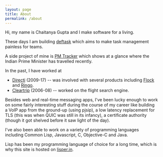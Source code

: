 ```yaml
---
layout: page
title: About
permalink: /about
---
```


Hi, my name is Chaitanya Gupta and I make software for a living.

These days I am building [deftask][] which aims to make task management painless
for teams.

A side project of mine is [PM Tracker][] which shows at a glance where the
Indian Prime Minister has travelled recently.

In the past, I have worked at 

* [Directi][] (2009-17) -- was involved with several products including [Flock][] and [Ringo][].
* [Cleartrip][] (2006-08) -- worked on the flight search engine.

Besides web and real-time messaging apps, I've been lucky enough to work on some
fairly interesting stuff during the course of my career like building a VoIP app
from the ground-up (using pjsip), a low latency replacement for TLS (this was
when QUIC was still in its infancy), a certificate authority (though it got
shelved before it saw light of the day).

I've also been able to work on a variety of programming languages including
Common Lisp, Javascript, C, Objective-C and Java.

Lisp has been my programming language of choice for a long time, which is why
this site is hosted on [lisper.in][].

[deftask]: https://deftask.com
[PM Tracker]: https://pmtracker.in
[Directi]: http://directi.com
[Flock]: https://flock.com
[Ringo]: https://www.ringo.co/
[Cleartrip]: https://cleartrip.com
[lisper.in]: https://lisper.in
